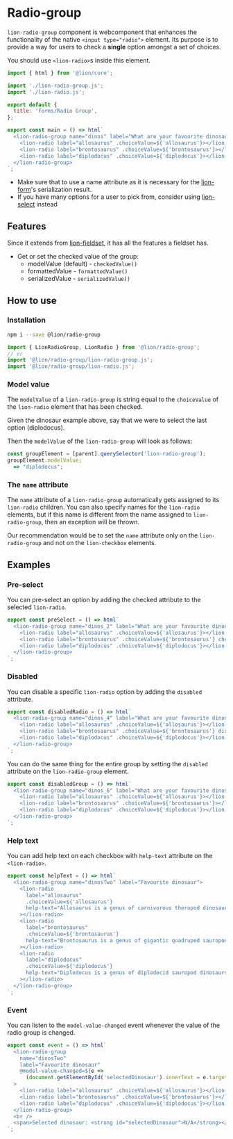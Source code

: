 # Radio-group

`lion-radio-group` component is webcomponent that enhances the functionality of the native `<input type="radio">` element. Its purpose is to provide a way for users to check a **single** option amongst a set of choices.

You should use `<lion-radio>`s inside this element.

```js script
import { html } from '@lion/core';

import './lion-radio-group.js';
import './lion-radio.js';

export default {
  title: 'Forms/Radio Group',
};
```

```js preview-story
export const main = () => html`
  <lion-radio-group name="dinos" label="What are your favourite dinosaurs?">
    <lion-radio label="allosaurus" .choiceValue=${'allosaurus'}></lion-radio>
    <lion-radio label="brontosaurus" .choiceValue=${'brontosaurus'}></lion-radio>
    <lion-radio label="diplodocus" .choiceValue=${'diplodocus'}></lion-radio>
  </lion-radio-group>
`;
```

- Make sure that to use a name attribute as it is necessary for the [lion-form](?path=/docs/forms-form-overview--main#form)'s serialization result.
- If you have many options for a user to pick from, consider using [lion-select](?path=/docs/forms-select--main#select) instead

## Features

Since it extends from [lion-fieldset](?path=/docs/forms-fieldset-overview--main#fieldset), it has all the features a fieldset has.

- Get or set the checked value of the group:
  - modelValue (default) - `checkedValue()`
  - formattedValue - `formattedValue()`
  - serializedValue - `serializedValue()`

## How to use

### Installation

```bash
npm i --save @lion/radio-group
```

```js
import { LionRadioGroup, LionRadio } from '@lion/radio-group';
// or
import '@lion/radio-group/lion-radio-group.js';
import '@lion/radio-group/lion-radio.js';
```

### Model value

The `modelValue` of a `lion-radio-group` is string equal to the `choiceValue` of the `lion-radio` element that has been checked.

Given the dinosaur example above, say that we were to select the last option (diplodocus).

Then the `modelValue` of the `lion-radio-group` will look as follows:

```js
const groupElement = [parent].querySelector('lion-radio-group');
groupElement.modelValue;
  => "diplodocus";
```

### The `name` attribute

The `name` attribute of a `lion-radio-group` automatically gets assigned to its `lion-radio` children. You can also specify names for the `lion-radio` elements, but if this name is different from the name assigned to `lion-radio-group`, then an exception will be thrown.

Our recommendation would be to set the `name` attribute only on the `lion-radio-group` and not on the `lion-checkbox` elements.

## Examples

### Pre-select

You can pre-select an option by adding the checked attribute to the selected `lion-radio`.

```js preview-story
export const preSelect = () => html`
  <lion-radio-group name="dinos_2" label="What are your favourite dinosaurs?">
    <lion-radio label="allosaurus" .choiceValue=${'allosaurus'}></lion-radio>
    <lion-radio label="brontosaurus" .choiceValue=${'brontosaurus'} checked></lion-radio>
    <lion-radio label="diplodocus" .choiceValue=${'diplodocus'}></lion-radio>
  </lion-radio-group>
`;
```

### Disabled

You can disable a specific `lion-radio` option by adding the `disabled` attribute.

```js preview-story
export const disabledRadio = () => html`
  <lion-radio-group name="dinos_4" label="What are your favourite dinosaurs?">
    <lion-radio label="allosaurus" .choiceValue=${'allosaurus'}></lion-radio>
    <lion-radio label="brontosaurus" .choiceValue=${'brontosaurus'} disabled></lion-radio>
    <lion-radio label="diplodocus" .choiceValue=${'diplodocus'}></lion-radio>
  </lion-radio-group>
`;
```

You can do the same thing for the entire group by setting the `disabled` attribute on the `lion-radio-group` element.

```js preview-story
export const disabledGroup = () => html`
  <lion-radio-group name="dinos_6" label="What are your favourite dinosaurs?" disabled>
    <lion-radio label="allosaurus" .choiceValue=${'allosaurus'}></lion-radio>
    <lion-radio label="brontosaurus" .choiceValue=${'brontosaurus'}></lion-radio>
    <lion-radio label="diplodocus" .choiceValue=${'diplodocus'}></lion-radio>
  </lion-radio-group>
`;
```

### Help text

You can add help text on each checkbox with `help-text` attribute on the `<lion-radio>`.

```js preview-story
export const helpText = () => html`
  <lion-radio-group name="dinosTwo" label="Favourite dinosaur">
    <lion-radio
      label="allosaurus"
      .choiceValue=${'allosaurus'}
      help-text="Allosaurus is a genus of carnivorous theropod dinosaur that lived 155 to 145 million years ago during the late Jurassic period"
    ></lion-radio>
    <lion-radio
      label="brontosaurus"
      .choiceValue=${'brontosaurus'}
      help-text="Brontosaurus is a genus of gigantic quadruped sauropod dinosaurs"
    ></lion-radio>
    <lion-radio
      label="diplodocus"
      .choiceValue=${'diplodocus'}
      help-text="Diplodocus is a genus of diplodocid sauropod dinosaurs whose fossils were first discovered in 1877 by S. W. Williston"
    ></lion-radio>
  </lion-radio-group>
`;
```

### Event

You can listen to the `model-value-changed` event whenever the value of the radio group is changed.

```js preview-story
export const event = () => html`
  <lion-radio-group
    name="dinosTwo"
    label="Favourite dinosaur"
    @model-value-changed=${e =>
      (document.getElementById('selectedDinosaur').innerText = e.target.modelValue)}
  >
    <lion-radio label="allosaurus" .choiceValue=${'allosaurus'}></lion-radio>
    <lion-radio label="brontosaurus" .choiceValue=${'brontosaurus'}></lion-radio>
    <lion-radio label="diplodocus" .choiceValue=${'diplodocus'}></lion-radio>
  </lion-radio-group>
  <br />
  <span>Selected dinosaur: <strong id="selectedDinosaur">N/A</strong></span>
`;
```
